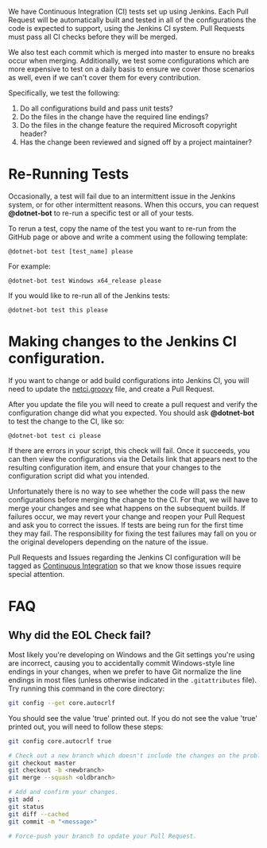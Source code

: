 We have Continuous Integration (CI) tests set up using Jenkins. Each Pull Request will be automatically built and tested in all of the configurations the code is expected to support, using the Jenkins CI system. Pull Requests must pass all CI checks before they will be merged.

We also test each commit which is merged into master to ensure no breaks occur when merging. Additionally, we test some configurations which are more expensive to test on a daily basis to ensure we cover those scenarios as well, even if we can't cover them for every contribution.

Specifically, we test the following:

1. Do all configurations build and pass unit tests?
2. Do the files in the change have the required line endings?
3. Do the files in the change feature the required Microsoft copyright header?
4. Has the change been reviewed and signed off by a project maintainer?

# Re-Running Tests

Occasionally, a test will fail due to an intermittent issue in the Jenkins system, or for other intermittent reasons. When this occurs, you can request __@dotnet-bot__ to re-run a specific test or all of your tests.

To rerun a test, copy the name of the test you want to re-run from the GitHub page or above and write a comment using the following template:

```
@dotnet-bot test [test_name] please
```

For example:

```
@dotnet-bot test Windows x64_release please
```
	
If you would like to re-run all of the Jenkins tests:

```
@dotnet-bot test this please
```

# Making changes to the Jenkins CI configuration.

If you want to change or add build configurations into Jenkins CI, you will need to update the [netci.groovy](https://github.com/Microsoft/ChakraCore/blob/master/netci.groovy) file, and create a Pull Request.

After you update the file you will need to create a pull request and verify the configuration change did what you expected. You should ask __@dotnet-bot__ to test the change to the CI, like so:

```
@dotnet-bot test ci please
```

If there are errors in your script, this check will fail. Once it succeeds, you can then view the configurations via the Details link that appears next to the resulting configuration item, and ensure that your changes to the configuration script did what you intended.

Unfortunately there is no way to see whether the code will pass the new configurations before merging the change to the CI. For that, we will have to merge your changes and see what happens on the subsequent builds. If failures occur, we may revert your change and reopen your Pull Request and ask you to correct the issues. If tests are being run for the first time they may fail. The responsibility for fixing the test failures may fall on you or the original developers depending on the nature of the issue.

Pull Requests and Issues regarding the Jenkins CI configuration will be tagged as [Continuous Integration](https://github.com/Microsoft/ChakraCore/labels/Continuous%20Integration) so that we know those issues require special attention.

# FAQ

## Why did the EOL Check fail?

Most likely you're developing on Windows and the Git settings you're using are incorrect, causing you to accidentally commit Windows-style line endings in your changes, when we prefer to have Git normalize the line endings in most files (unless otherwise indicated in the `.gitattributes` file). Try running this command in the core directory:

```sh
git config --get core.autocrlf
```

You should see the value 'true' printed out. If you do not see the value 'true' printed out, you will need to follow these steps:

```sh
git config core.autocrlf true

# Check out a new branch which doesn't include the changes on the problematic branch (oldbranch)
git checkout master
git checkout -b <newbranch>
git merge --squash <oldbranch>

# Add and confirm your changes.  
git add .
git status
git diff --cached
git commit -m "<message>"

# Force-push your branch to update your Pull Request.
```